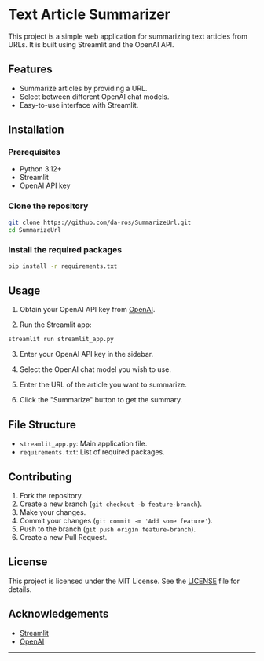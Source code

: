 
# Text Article Summarizer

This project is a simple web application for summarizing text articles from URLs. It is built using Streamlit and the OpenAI API.

## Features

- Summarize articles by providing a URL.
- Select between different OpenAI chat models.
- Easy-to-use interface with Streamlit.

## Installation

### Prerequisites

- Python 3.12+
- Streamlit
- OpenAI API key

### Clone the repository

```bash
git clone https://github.com/da-ros/SummarizeUrl.git
cd SummarizeUrl
```

### Install the required packages

```bash
pip install -r requirements.txt
```

## Usage

1. Obtain your OpenAI API key from [OpenAI](https://platform.openai.com/account/api-keys).

2. Run the Streamlit app:

```bash
streamlit run streamlit_app.py
```

3. Enter your OpenAI API key in the sidebar.

4. Select the OpenAI chat model you wish to use.

5. Enter the URL of the article you want to summarize.

6. Click the "Summarize" button to get the summary.

## File Structure

- `streamlit_app.py`: Main application file.
- `requirements.txt`: List of required packages.

## Contributing

1. Fork the repository.
2. Create a new branch (`git checkout -b feature-branch`).
3. Make your changes.
4. Commit your changes (`git commit -m 'Add some feature'`).
5. Push to the branch (`git push origin feature-branch`).
6. Create a new Pull Request.

## License

This project is licensed under the MIT License. See the [LICENSE](LICENSE) file for details.

## Acknowledgements

- [Streamlit](https://streamlit.io/)
- [OpenAI](https://openai.com/)

---

